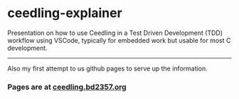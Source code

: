 # ceedling-explainer
Presentation on how to use Ceedling in a Test Driven Development (TDD) workflow using VSCode, typically for embedded work but usable for most C development.

---
Also my first attempt to us github pages to serve up the information.

### Pages are at [ceedling.bd2357.org](https://ceedling.bd2357.org)
